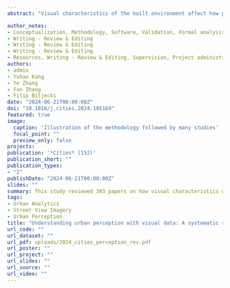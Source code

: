 ```yaml
---
abstract: "Visual characteristics of the built environment affect how people perceive and experience cities. For a long time, many studies have examined visual perception in cities. Such efforts have accelerated in recent years due to advancements in technologies and the proliferation of relevant data (e.g., street view imagery, geo-tagged photos, videos, virtual reality, and aerial imagery). There has not been a comprehensive systematic review paper on this topic to reveal an overarching set of research trends, limitations, and future research opportunities. Such omission is plausibly due to the difficulty in reviewing a large number of relevant papers on this popular topic. In this study, we utilized machine learning techniques (i.e., natural language processing and large language models) to semi-automate the review process and reviewed 393 relevant papers. Through the review, we found that these papers can be categorized into the physical aspects of cities: greenery and water, street design, building design, landscape, public space, and the city as a whole. We also revealed that many studies conducted quantitative analyses with a recent trend of increasingly utilizing big data and advanced technologies, such as combinations of street view imagery and deep learning models. Limitations and research gaps were also identified as follows: (1) a limited scope in terms of study areas, sample size, and attributes; (2) low quality of subjective and visual data; and (3) the need for more controlled and sophisticated methods to infer more closely examined impacts of visual features on human perceptions. We suggest that future studies utilize and contribute to open data and take advantage of existing data and technologies to examine the causality of visual features on human perception. The approach developed to accelerate this review proved to be accurate, efficient, and insightful. Considering its novelty, we also describe it to enable replications in the future."

author_notes:
- Conceptualization, Methodology, Software, Validation, Formal analysis, Investigation, Data Curation, Writing - Original Draft, Visualization
- Writing - Review & Editing
- Writing - Review & Editing
- Writing - Review & Editing
- Resources, Writing - Review & Editing, Supervision, Project administration, Funding acquisition
authors:
- admin
- Yuhao Kang
- Ye Zhang
- Fan Zhang
- Filip Biljecki
date: "2024-06-21T00:00:00Z"
doi: "10.1016/j.cities.2024.105169"
featured: true
image:
  caption: 'Illustration of the methodology followed by many studies'
  focal_point: ""
  preview_only: false
projects:
publication: '*Cities* (152)'
publication_short: ""
publication_types:
- "2"
publishDate: "2024-06-21T00:00:00Z"
slides: ""
summary: This study reviewed 393 papers on how visual characteristics of the built environment influence urban perception, highlighting trends, limitations, and future research opportunities, and demonstrated the efficacy of using machine learning to semi-automate the review process.
tags:
- Urban Analytics
- Street View Imagery
- Urban Perception
title: "Understanding urban perception with visual data: A systematic review"
url_code: ""
url_dataset: ""
url_pdf: uploads/2024_cities_perception_rev.pdf
url_poster: ""
url_project: ""
url_slides: ""
url_source: ""
url_video: ""
---
```


